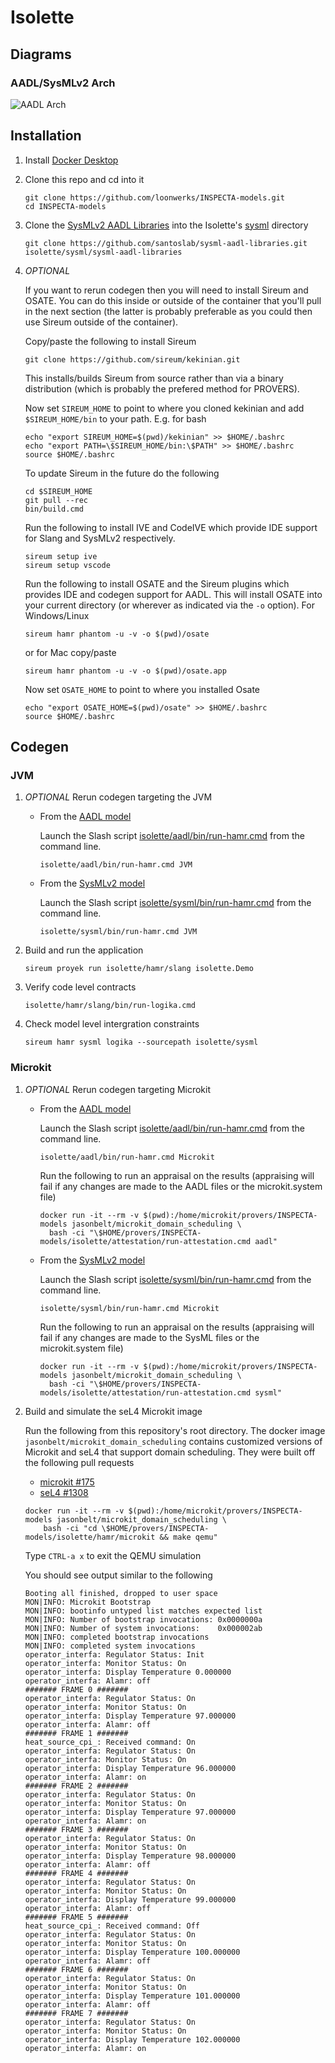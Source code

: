 # Isolette

## Diagrams
### AADL/SysMLv2 Arch
![AADL Arch](aadl/diagrams/arch.svg)


## Installation


1. Install [Docker Desktop](https://www.docker.com/products/docker-desktop/)

1. Clone this repo and cd into it

   ```
   git clone https://github.com/loonwerks/INSPECTA-models.git
   cd INSPECTA-models
   ```

1. Clone the [SysMLv2 AADL Libraries](https://github.com/santoslab/sysml-aadl-libraries.git) into the Isolette's [sysml](sysml) directory

    ```
    git clone https://github.com/santoslab/sysml-aadl-libraries.git isolette/sysml/sysml-aadl-libraries
    ```

1. *OPTIONAL*

    If you want to rerun codegen then you will need to install Sireum
    and OSATE.  You can do this inside or outside of the container that you'll pull in the next section (the latter is probably preferable as you could then use Sireum outside of the container).

    Copy/paste the following to install Sireum
    ```
    git clone https://github.com/sireum/kekinian.git
    ```

    This installs/builds Sireum from source rather than via a binary distribution (which is probably the prefered method for PROVERS).  

    Now set ``SIREUM_HOME`` to point to where you cloned kekinian and add ``$SIREUM_HOME/bin`` to your path.  E.g. for bash

    ```
    echo "export SIREUM_HOME=$(pwd)/kekinian" >> $HOME/.bashrc
    echo "export PATH=\$SIREUM_HOME/bin:\$PATH" >> $HOME/.bashrc
    source $HOME/.bashrc
    ```

    To update Sireum in the future do the following
    ```
    cd $SIREUM_HOME
    git pull --rec
    bin/build.cmd
    ```

    Run the following to install IVE and CodeIVE which provide IDE support for Slang and SysMLv2 respectively.
    ```
    sireum setup ive
    sireum setup vscode
    ```

    Run the following to install OSATE and the Sireum plugins which provides IDE and codegen support for AADL. This will install OSATE into your current directory (or wherever as indicated via the ``-o`` option).  For Windows/Linux 
    ```
    sireum hamr phantom -u -v -o $(pwd)/osate
    ```

    or for Mac copy/paste
    ```
    sireum hamr phantom -u -v -o $(pwd)/osate.app
    ```

    Now set ``OSATE_HOME`` to point to where you installed Osate

    ```
    echo "export OSATE_HOME=$(pwd)/osate" >> $HOME/.bashrc
    source $HOME/.bashrc
    ```

## Codegen

### JVM

1. *OPTIONAL* Rerun codegen targeting the JVM
      
   * From the [AADL model](aadl/aadl)

      Launch the Slash script [isolette/aadl/bin/run-hamr.cmd](aadl/bin/run-hamr.cmd) from the command line.  

      ```
      isolette/aadl/bin/run-hamr.cmd JVM
      ```
  
    * From the [SysMLv2 model](sysml)

      Launch the Slash script [isolette/sysml/bin/run-hamr.cmd](sysml/bin/run-hamr.cmd) from the command line.  

      ```
      isolette/sysml/bin/run-hamr.cmd JVM
      ```

1. Build and run the application

    ```
    sireum proyek run isolette/hamr/slang isolette.Demo
    ```

1. Verify code level contracts

    ```
    isolette/hamr/slang/bin/run-logika.cmd
    ```

1. Check model level intergration constraints

    ```
    sireum hamr sysml logika --sourcepath isolette/sysml
    ```

### Microkit

1. *OPTIONAL* Rerun codegen targeting Microkit
   
   * From the [AADL model](aadl/aadl)

      Launch the Slash script [isolette/aadl/bin/run-hamr.cmd](aadl/bin/run-hamr.cmd) from the command line.  

      ```
      isolette/aadl/bin/run-hamr.cmd Microkit
      ```

      Run the following to run an appraisal on the results (appraising will fail if any changes are made to the AADL files or the microkit.system file)

      ```
      docker run -it --rm -v $(pwd):/home/microkit/provers/INSPECTA-models jasonbelt/microkit_domain_scheduling \
        bash -ci "\$HOME/provers/INSPECTA-models/isolette/attestation/run-attestation.cmd aadl"
      ```
  
    * From the [SysMLv2 model](sysml)

      Launch the Slash script [isolette/sysml/bin/run-hamr.cmd](sysml/bin/run-hamr.cmd) from the command line.  

      ```
      isolette/sysml/bin/run-hamr.cmd Microkit
      ```

      Run the following to run an appraisal on the results (appraising will fail if any changes are made to the SysML files or the microkit.system file)

      ```
      docker run -it --rm -v $(pwd):/home/microkit/provers/INSPECTA-models jasonbelt/microkit_domain_scheduling \
        bash -ci "\$HOME/provers/INSPECTA-models/isolette/attestation/run-attestation.cmd sysml"
      ```

1. Build and simulate the seL4 Microkit image

    Run the following from this repository's root directory.  The docker image ``jasonbelt/microkit_domain_scheduling`` contains customized versions of Microkit and seL4 that support domain scheduling. They were built off the following pull requests

   - [microkit #175](https://github.com/seL4/microkit/pull/175)
   - [seL4 #1308](https://github.com/seL4/seL4/pull/1308)

    ```
    docker run -it --rm -v $(pwd):/home/microkit/provers/INSPECTA-models jasonbelt/microkit_domain_scheduling \
        bash -ci "cd \$HOME/provers/INSPECTA-models/isolette/hamr/microkit && make qemu"
    ```

    Type ``CTRL-a x`` to exit the QEMU simulation

    You should see output similar to the following

    ```
    Booting all finished, dropped to user space
    MON|INFO: Microkit Bootstrap
    MON|INFO: bootinfo untyped list matches expected list
    MON|INFO: Number of bootstrap invocations: 0x0000000a
    MON|INFO: Number of system invocations:    0x000002ab
    MON|INFO: completed bootstrap invocations
    MON|INFO: completed system invocations
    operator_interfa: Regulator Status: Init
    operator_interfa: Monitor Status: On
    operator_interfa: Display Temperature 0.000000
    operator_interfa: Alamr: off
    ####### FRAME 0 #######
    operator_interfa: Regulator Status: On
    operator_interfa: Monitor Status: On
    operator_interfa: Display Temperature 97.000000
    operator_interfa: Alamr: off
    ####### FRAME 1 #######
    heat_source_cpi_: Received command: On
    operator_interfa: Regulator Status: On
    operator_interfa: Monitor Status: On
    operator_interfa: Display Temperature 96.000000
    operator_interfa: Alamr: on
    ####### FRAME 2 #######
    operator_interfa: Regulator Status: On
    operator_interfa: Monitor Status: On
    operator_interfa: Display Temperature 97.000000
    operator_interfa: Alamr: on
    ####### FRAME 3 #######
    operator_interfa: Regulator Status: On
    operator_interfa: Monitor Status: On
    operator_interfa: Display Temperature 98.000000
    operator_interfa: Alamr: off
    ####### FRAME 4 #######
    operator_interfa: Regulator Status: On
    operator_interfa: Monitor Status: On
    operator_interfa: Display Temperature 99.000000
    operator_interfa: Alamr: off
    ####### FRAME 5 #######
    heat_source_cpi_: Received command: Off
    operator_interfa: Regulator Status: On
    operator_interfa: Monitor Status: On
    operator_interfa: Display Temperature 100.000000
    operator_interfa: Alamr: off
    ####### FRAME 6 #######
    operator_interfa: Regulator Status: On
    operator_interfa: Monitor Status: On
    operator_interfa: Display Temperature 101.000000
    operator_interfa: Alamr: off
    ####### FRAME 7 #######
    operator_interfa: Regulator Status: On
    operator_interfa: Monitor Status: On
    operator_interfa: Display Temperature 102.000000
    operator_interfa: Alamr: on
    ```